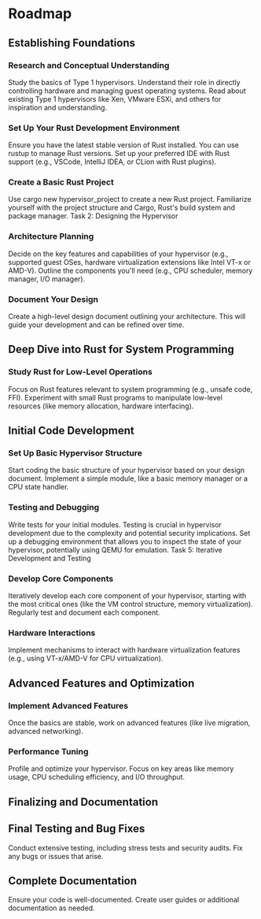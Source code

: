 # Roadmap

## Establishing Foundations

### Research and Conceptual Understanding

Study the basics of Type 1 hypervisors.
Understand their role in directly controlling hardware and managing guest operating systems.
Read about existing Type 1 hypervisors like Xen, VMware ESXi, and others for inspiration and understanding.

### Set Up Your Rust Development Environment

Ensure you have the latest stable version of Rust installed. You can use rustup to manage Rust versions.
Set up your preferred IDE with Rust support (e.g., VSCode, IntelliJ IDEA, or CLion with Rust plugins).

### Create a Basic Rust Project

Use cargo new hypervisor_project to create a new Rust project.
Familiarize yourself with the project structure and Cargo, Rust's build system and package manager.
Task 2: Designing the Hypervisor

### Architecture Planning

Decide on the key features and capabilities of your hypervisor (e.g., supported guest OSes, hardware virtualization extensions like Intel VT-x or AMD-V).
Outline the components you'll need (e.g., CPU scheduler, memory manager, I/O manager).

### Document Your Design

Create a high-level design document outlining your architecture. This will guide your development and can be refined over time.

## Deep Dive into Rust for System Programming

### Study Rust for Low-Level Operations

Focus on Rust features relevant to system programming (e.g., unsafe code, FFI).
Experiment with small Rust programs to manipulate low-level resources (like memory allocation, hardware interfacing).

## Initial Code Development

### Set Up Basic Hypervisor Structure

Start coding the basic structure of your hypervisor based on your design document.
Implement a simple module, like a basic memory manager or a CPU state handler.

### Testing and Debugging

Write tests for your initial modules. Testing is crucial in hypervisor development due to the complexity and potential security implications.
Set up a debugging environment that allows you to inspect the state of your hypervisor, potentially using QEMU for emulation.
Task 5: Iterative Development and Testing

### Develop Core Components

Iteratively develop each core component of your hypervisor, starting with the most critical ones (like the VM control structure, memory virtualization).
Regularly test and document each component.

### Hardware Interactions

Implement mechanisms to interact with hardware virtualization features (e.g., using VT-x/AMD-V for CPU virtualization).

## Advanced Features and Optimization

### Implement Advanced Features

Once the basics are stable, work on advanced features (like live migration, advanced networking).

### Performance Tuning

Profile and optimize your hypervisor. Focus on key areas like memory usage, CPU scheduling efficiency, and I/O throughput.

## Finalizing and Documentation

## Final Testing and Bug Fixes

Conduct extensive testing, including stress tests and security audits.
Fix any bugs or issues that arise.

## Complete Documentation

Ensure your code is well-documented.
Create user guides or additional documentation as needed.
